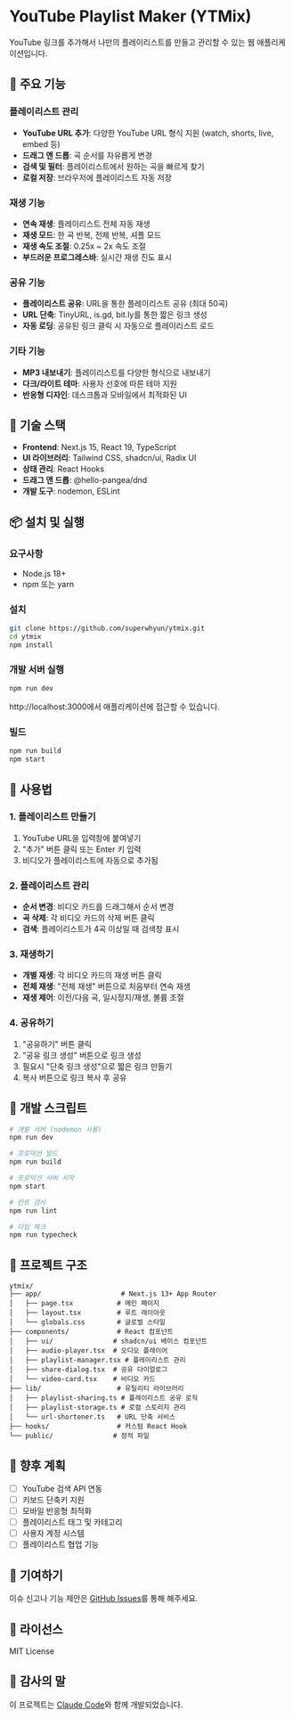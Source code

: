 # YouTube Playlist Maker (YTMix)

YouTube 링크를 추가해서 나만의 플레이리스트를 만들고 관리할 수 있는 웹 애플리케이션입니다.

## 🎵 주요 기능

### 플레이리스트 관리
- **YouTube URL 추가**: 다양한 YouTube URL 형식 지원 (watch, shorts, live, embed 등)
- **드래그 앤 드롭**: 곡 순서를 자유롭게 변경
- **검색 및 필터**: 플레이리스트에서 원하는 곡을 빠르게 찾기
- **로컬 저장**: 브라우저에 플레이리스트 자동 저장

### 재생 기능
- **연속 재생**: 플레이리스트 전체 자동 재생
- **재생 모드**: 한 곡 반복, 전체 반복, 셔플 모드
- **재생 속도 조절**: 0.25x ~ 2x 속도 조절
- **부드러운 프로그레스바**: 실시간 재생 진도 표시

### 공유 기능
- **플레이리스트 공유**: URL을 통한 플레이리스트 공유 (최대 50곡)
- **URL 단축**: TinyURL, is.gd, bit.ly를 통한 짧은 링크 생성
- **자동 로딩**: 공유된 링크 클릭 시 자동으로 플레이리스트 로드

### 기타 기능
- **MP3 내보내기**: 플레이리스트를 다양한 형식으로 내보내기
- **다크/라이트 테마**: 사용자 선호에 따른 테마 지원
- **반응형 디자인**: 데스크톱과 모바일에서 최적화된 UI

## 🚀 기술 스택

- **Frontend**: Next.js 15, React 19, TypeScript
- **UI 라이브러리**: Tailwind CSS, shadcn/ui, Radix UI
- **상태 관리**: React Hooks
- **드래그 앤 드롭**: @hello-pangea/dnd
- **개발 도구**: nodemon, ESLint

## 📦 설치 및 실행

### 요구사항
- Node.js 18+
- npm 또는 yarn

### 설치
```bash
git clone https://github.com/superwhyun/ytmix.git
cd ytmix
npm install
```

### 개발 서버 실행
```bash
npm run dev
```

http://localhost:3000에서 애플리케이션에 접근할 수 있습니다.

### 빌드
```bash
npm run build
npm start
```

## 📖 사용법

### 1. 플레이리스트 만들기
1. YouTube URL을 입력창에 붙여넣기
2. "추가" 버튼 클릭 또는 Enter 키 입력
3. 비디오가 플레이리스트에 자동으로 추가됨

### 2. 플레이리스트 관리
- **순서 변경**: 비디오 카드를 드래그해서 순서 변경
- **곡 삭제**: 각 비디오 카드의 삭제 버튼 클릭
- **검색**: 플레이리스트가 4곡 이상일 때 검색창 표시

### 3. 재생하기
- **개별 재생**: 각 비디오 카드의 재생 버튼 클릭
- **전체 재생**: "전체 재생" 버튼으로 처음부터 연속 재생
- **재생 제어**: 이전/다음 곡, 일시정지/재생, 볼륨 조절

### 4. 공유하기
1. "공유하기" 버튼 클릭
2. "공유 링크 생성" 버튼으로 링크 생성
3. 필요시 "단축 링크 생성"으로 짧은 링크 만들기
4. 복사 버튼으로 링크 복사 후 공유

## 🔧 개발 스크립트

```bash
# 개발 서버 (nodemon 사용)
npm run dev

# 프로덕션 빌드
npm run build

# 프로덕션 서버 시작
npm start

# 린트 검사
npm run lint

# 타입 체크
npm run typecheck
```

## 📁 프로젝트 구조

```
ytmix/
├── app/                    # Next.js 13+ App Router
│   ├── page.tsx           # 메인 페이지
│   ├── layout.tsx         # 루트 레이아웃
│   └── globals.css        # 글로벌 스타일
├── components/            # React 컴포넌트
│   ├── ui/               # shadcn/ui 베이스 컴포넌트
│   ├── audio-player.tsx  # 오디오 플레이어
│   ├── playlist-manager.tsx # 플레이리스트 관리
│   ├── share-dialog.tsx  # 공유 다이얼로그
│   └── video-card.tsx    # 비디오 카드
├── lib/                   # 유틸리티 라이브러리
│   ├── playlist-sharing.ts # 플레이리스트 공유 로직
│   ├── playlist-storage.ts # 로컬 스토리지 관리
│   └── url-shortener.ts   # URL 단축 서비스
├── hooks/                 # 커스텀 React Hook
└── public/               # 정적 파일
```

## 🌟 향후 계획

- [ ] YouTube 검색 API 연동
- [ ] 키보드 단축키 지원
- [ ] 모바일 반응형 최적화
- [ ] 플레이리스트 태그 및 카테고리
- [ ] 사용자 계정 시스템
- [ ] 플레이리스트 협업 기능

## 🤝 기여하기

이슈 신고나 기능 제안은 [GitHub Issues](https://github.com/superwhyun/ytmix/issues)를 통해 해주세요.

## 📄 라이선스

MIT License

## 🙏 감사의 말

이 프로젝트는 [Claude Code](https://claude.ai/code)와 함께 개발되었습니다.
